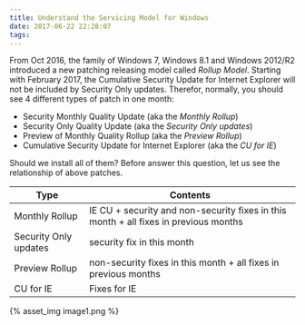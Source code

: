 ```yaml
---
title: Understand the Servicing Model for Windows
date: 2017-06-22 22:28:07
tags:
---
```


From Oct 2016,  the family of Windows 7, Windows 8.1 and Windows 2012/R2 introduced a new patching releasing model called *Rollup Model*. Starting with February 2017, the Cumulative Security Update for Internet Explorer will not be included by Security Only updates. Therefor, normally, you should see 4 different types of patch in one month:
* Security Monthly Quality Update (aka the *Monthly Rollup*)
* Security Only Quality Update (aka the *Security Only updates*)
* Preview of Monthly Quality Rollup (aka the *Preview Rollup*)
* Cumulative Security Update for Internet Explorer (aka the *CU for IE*)

Should we install all of them?
Before answer this question, let us see the relationship of above patches.

| Type                  | Contents                                                                             |
|-----------------------|--------------------------------------------------------------------------------------|
| Monthly Rollup        | IE CU + security and non-security fixes in this month + all fixes in previous months |
| Security Only updates | security fix in this month                                                           |
| Preview Rollup        | non-security fixes in this month +  all fixes in previous months                     |
| CU for IE             | Fixes for IE                                                                         |

{% asset_img image1.png %}